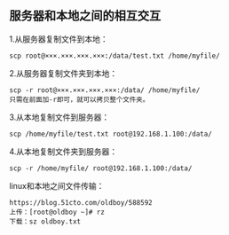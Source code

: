 ## 服务器和本地之间的相互交互
1.从服务器复制文件到本地：

	scp root@×××.×××.×××.×××:/data/test.txt /home/myfile/

2.从服务器复制文件夹到本地：

	scp -r root@×××.×××.×××.×××:/data/ /home/myfile/
	只需在前面加-r即可，就可以拷贝整个文件夹。

3.从本地复制文件到服务器：

	scp /home/myfile/test.txt root@192.168.1.100:/data/

4.从本地复制文件夹到服务器：
	
	scp -r /home/myfile/ root@192.168.1.100:/data/


linux和本地之间文件传输：


	https://blog.51cto.com/oldboy/588592
	上传：[root@oldboy ~]# rz
	下载：sz oldboy.txt

